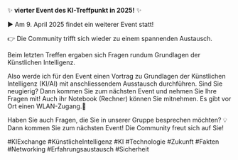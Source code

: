 ✨ **vierter Event des KI-Treffpunkt in 2025!** ✨

▶️ Am 9. April 2025 findet ein weiterer Event statt!

👉 Die Community trifft sich wieder zu einem spannenden Austausch.

Beim letzten Treffen ergaben sich Fragen rundum Grundlagen der Künstlichen Intelligenz.

Also werde ich für den Event einen Vortrag zu Grundlagen der Künstlichen Intelligenz (KI/AI) mit anschliessendem Ausstausch durchführen.
Sind Sie neugierig? Dann kommen Sie zum nächsten Event und nehmen Sie Ihre Fragen mit! Auch ihr Notebook (Rechner) können Sie mitnehmen.
Es gibt vor Ort einen WLAN-Zugang.🚀

Haben Sie auch Fragen, die Sie in unserer Gruppe besprechen möchten?
💡 Dann kommen Sie zum nächsten Event! Die Community freut sich auf Sie!

#KIExchange #KünstlicheIntelligenz #KI #Technologie #Zukunft #Fakten #Networking #Erfahrungsaustausch #Sicherheit
